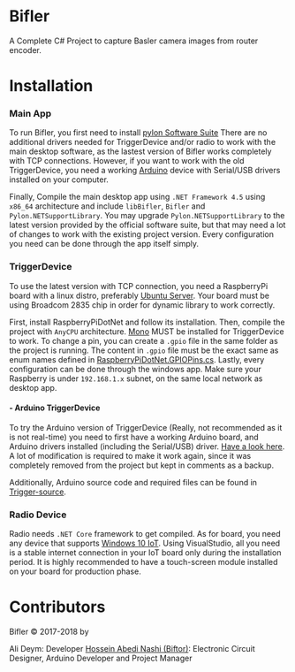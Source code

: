 # Bifler
A Complete C# Project to capture Basler camera images from router encoder.

# Installation

### Main App
To run Bifler, you first need to install [pylon Software Suite](https://www.baslerweb.com/en/sales-support/downloads/software-downloads/)
There are no additional drivers needed for TriggerDevice and/or radio to work with the main desktop software, as the lastest version of Bifler works completely with TCP connections.
However, if you want to work with the old TriggerDevice, you need a working [Arduino](https://www.arduino.cc/) device with Serial/USB drivers installed on your computer.

Finally, Compile the main desktop app using `.NET Framework 4.5` using `x86_64` architecture and include `libBifler`, `Bifler` and `Pylon.NETSupportLibrary`. You may upgrade `Pylon.NETSupportLibrary` to the latest version provided by the official software suite, but that may need a lot of changes to work with the existing project version. Every configuration you need can be done through the app itself simply.

### TriggerDevice

To use the latest version with TCP connection, you need a RaspberryPi board with a linux distro, preferably [Ubuntu Server](https://ubuntu.com/download/raspberry-pi). Your board must be using Broadcom 2835 chip in order for dynamic library to work correctly.

First, install RaspberryPiDotNet and follow its installation. Then, compile the project with `AnyCPU` architecture. [Mono](https://www.mono-project.com/download/stable/) MUST be installed for TriggerDevice to work. To change a pin, you can create a `.gpio` file in the same folder as the project is running. The content in `.gpio` file must be the exact same as enum names defined in [RaspberryPiDotNet.GPIOPins.cs](https://github.com/cypherkey/RaspberryPi.Net/blob/master/RaspberryPiDotNet/GPIOPins.cs). Lastly, every configuration can be done through the windows app. Make sure your Raspberry is under `192.168.1.x` subnet, on the same local network as desktop app.

#### - Arduino TriggerDevice

To try the Arduino version of TriggerDevice (Really, not recommended as it is not real-time) you need to first have a working Arduino board, and Arduino drivers installed (including the Serial/USB) driver. [Have a look here](https://github.com/AliDeym/Bifler/blob/master/libBifler/TriggerDevice.cs#L408). A lot of modification is required to make it work again, since it was completely removed from the project but kept in comments as a backup.

Additionally, Arduino source code and required files can be found in [Trigger-source](https://github.com/AliDeym/Bifler/tree/master/Trigger-source).

### Radio Device

Radio needs `.NET Core` framework to get compiled. As for board, you need any device that supports [Windows 10 IoT](https://developer.microsoft.com/en-us/windows/iot/). Using VisualStudio, all you need is a stable internet connection in your IoT board only during the installation period. It is highly recommended to have a touch-screen module installed on your board for production phase.

# Contributors

Bifler © 2017-2018 by

Ali Deym: Developer
[Hossein Abedi Nashi (Biftor)](https://www.linkedin.com/in/hossein-abedi-nashi): Electronic Circuit Designer, Arduino Developer and Project Manager

